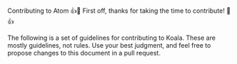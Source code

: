 Contributing to Atom
👍🎉 First off, thanks for taking the time to contribute! 🎉👍

The following is a set of guidelines for contributing to Koala. These are mostly guidelines, not rules. Use your best judgment, and feel free to propose changes to this document in a pull request.

